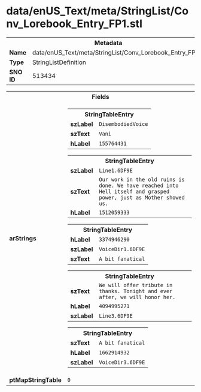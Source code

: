 <h1>data/enUS_Text/meta/StringList/Conv_Lorebook_Entry_FP1.stl</h1><table><tr><th colspan="100%">Metadata</th></tr><tr><td><b>Name</b></td><td>data/enUS_Text/meta/StringList/Conv_Lorebook_Entry_FP1.stl</td></tr><tr><td><b>Type</b></td><td>StringListDefinition</td></tr><tr><td><b>SNO ID</b></td><td>513434</td></tr></table>

<table><tr><th colspan="100%">Fields</th></tr><tr><td><b>arStrings</b></td><td><table><tr><th colspan="100%">StringTableEntry</th></tr><tr><td><b>szLabel</b></td><td><code>DisembodiedVoice</code></td></tr><tr><td><b>szText</b></td><td><code>Vani</code></td></tr><tr><td><b>hLabel</b></td><td><code>155764431</code></td></tr></table>


<table><tr><th colspan="100%">StringTableEntry</th></tr><tr><td><b>szLabel</b></td><td><code>Line1.6DF9E</code></td></tr><tr><td><b>szText</b></td><td><code>Our work in the old ruins is done. We have reached into Hell itself and grasped power, just as Mother showed us.</code></td></tr><tr><td><b>hLabel</b></td><td><code>1512059333</code></td></tr></table>


<table><tr><th colspan="100%">StringTableEntry</th></tr><tr><td><b>hLabel</b></td><td><code>3374946290</code></td></tr><tr><td><b>szLabel</b></td><td><code>VoiceDir1.6DF9E</code></td></tr><tr><td><b>szText</b></td><td><code>A bit fanatical</code></td></tr></table>


<table><tr><th colspan="100%">StringTableEntry</th></tr><tr><td><b>szText</b></td><td><code>We will offer tribute in thanks. Tonight and ever after, we will honor her.</code></td></tr><tr><td><b>hLabel</b></td><td><code>4094995271</code></td></tr><tr><td><b>szLabel</b></td><td><code>Line3.6DF9E</code></td></tr></table>


<table><tr><th colspan="100%">StringTableEntry</th></tr><tr><td><b>szText</b></td><td><code>A bit fanatical</code></td></tr><tr><td><b>hLabel</b></td><td><code>1662914932</code></td></tr><tr><td><b>szLabel</b></td><td><code>VoiceDir3.6DF9E</code></td></tr></table>


</td></tr><tr><td><b>ptMapStringTable</b></td><td><code>0</code></td></tr></table>

